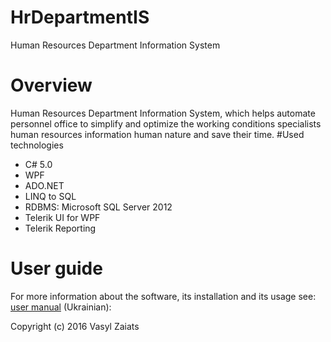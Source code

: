# HrDepartmentIS
Human Resources Department Information System
# Overview
Human Resources Department Information System, which helps automate personnel office to simplify
and optimize the working conditions specialists human resources information human
nature and save their time.
#Used technologies
* C# 5.0
* WPF
* ADO.NET
* LINQ to SQL
* RDBMS: Microsoft SQL Server 2012
* Telerik UI for WPF
* Telerik Reporting

# User guide
For more information about the software, its installation and its usage see: [user manual](../master/HrDepartment/Manual) (Ukrainian): 

Copyright (c) 2016 Vasyl Zaiats
